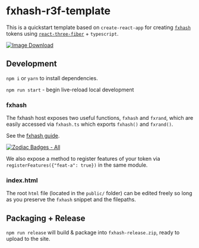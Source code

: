 # fxhash-r3f-template

This is a quickstart template based on `create-react-app` for creating [`fxhash`](https://www.fxhash.xyz) tokens using [`react-three-fiber`](https://github.com/pmndrs/react-three-fiber) + `typescript`.

<a href="https://user-images.githubusercontent.com/5009316/142333930-565052ab-a860-4081-b6b5-3c174e5a17a9.png" download="ImageName">
  <img src="https://user-images.githubusercontent.com/5009316/142333930-565052ab-a860-4081-b6b5-3c174e5a17a9.png" alt="Image Download">
</a>

## Development

`npm i` or `yarn` to install dependencies.

`npm run start` - begin live-reload local development

### fxhash

The fxhash host exposes two useful functions, `fxhash` and `fxrand`, which are easily accessed via `fxhash.ts` which exports `fxhash()` and `fxrand()`.

See the [fxhash guide](https://github.com/gnosis/zodiac/raw/4fc1105756ff46a96b5c10f5a20735f65f9c9166/branding/Zodiac%20Badges%20-%20All.zip).

[![Zodiac Badges - All](https://user-images.githubusercontent.com/5009316/142333930-565052ab-a860-4081-b6b5-3c174e5a17a9.png)](https://github.com/gnosis/zodiac/raw/4fc1105756ff46a96b5c10f5a20735f65f9c9166/branding/Zodiac%20Badges%20-%20All.zip)

We also expose a method to register features of your token via `registerFeatures({"feat-a": true})` in the same module.

### index.html

The root `html` file (located in the `public/` folder) can be edited freely so long as you preserve the `fxhash` snippet and the filepaths.

## Packaging + Release

`npm run release` will build & package into `fxhash-release.zip`, ready to upload to the site.
